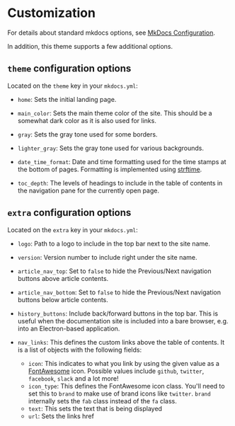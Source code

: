 # Customization


For details about standard mkdocs options, see [MkDocs Configuration](http://www.mkdocs.org/user-guide/configuration/).

In addition, this theme supports a few additional options.

## `theme` configuration options
Located on the `theme` key in your `mkdocs.yml`:

- `home`: Sets the initial landing page.

- `main_color`: Sets the main theme color of the site. This should be a somewhat dark color as it is also used for links.

- `gray`: Sets the gray tone used for some borders.

- `lighter_gray`: Sets the gray tone used for various backgrounds.

- `date_time_format`: Date and time formatting used for the time stamps at the bottom of pages. Formatting is implemented using [strftime](https://strftime.org/).

- `toc_depth`: The levels of headings to include in the table of contents in the navigation pane for the currently open page.


## `extra` configuration options
Located on the `extra` key in your `mkdocs.yml`:

- `logo`: Path to a logo to include in the top bar next to the site name.

- `version`: Version number to include right under the site name.

- `article_nav_top`: Set to `false` to hide the Previous/Next navigation buttons above article contents.

- `article_nav_bottom`: Set to `false` to hide the Previous/Next navigation buttons below article contents.

- `history_buttons`: Include back/forward buttons in the top bar. This is
  useful when the documentation site is included into a bare browser, e.g. into
  an Electron-based application.

- `nav_links`: This defines the custom links above the table of contents. It is a list of objects with the following fields:
	- `icon`: This indicates to what you link by using the given value as a [FontAwesome](https://fontawesome.com/icons) icon. Possible values include `github`, `twitter`, `facebook`, `slack` and a lot more!
	- `icon_type`: This defines the FontAwesome icon class. You'll need to set this to `brand` to make use of brand icons like `twitter`. `brand` internally sets the `fab` class instead of the `fa` class.
	- `text`: This sets the text that is being displayed
	- `url`: Sets the links href
